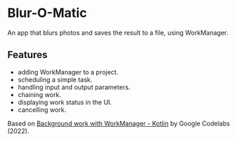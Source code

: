 # Blur-O-Matic

An app that blurs photos and saves the result to a file, using WorkManager.

<!-- <p align="center">
<img src="screenshot.png" style="width:528px;max-width: 100%;">
</p> -->

## Features

- adding WorkManager to a project.
- scheduling a simple task.
- handling input and output parameters.
- chaining work.
- displaying work status in the UI.
- cancelling work.

Based on [Background work with WorkManager - Kotlin](https://developer.android.com/codelabs/android-workmanager) by Google Codelabs (2022).
